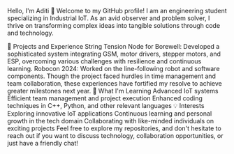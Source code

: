 Hello, I'm Aditi 👋
Welcome to my GitHub profile! I am an engineering student specializing in Industrial IoT. As an avid observer and problem solver, I thrive on transforming complex ideas into tangible solutions through code and technology.

🔧 Projects and Experience
String Tension Node for Borewell: Developed a sophisticated system integrating GSM, motor drivers, stepper motors, and ESP, overcoming various challenges with resilience and continuous learning.
Robocon 2024: Worked on the line-following robot and software components. Though the project faced hurdles in time management and team collaboration, these experiences have fortified my resolve to achieve greater milestones next year.
🌱 What I'm Learning
Advanced IoT systems
Efficient team management and project execution
Enhanced coding techniques in C++, Python, and other relevant languages
💡 Interests
Exploring innovative IoT applications
Continuous learning and personal growth in the tech domain
Collaborating with like-minded individuals on exciting projects
Feel free to explore my repositories, and don't hesitate to reach out if you want to discuss technology, collaboration opportunities, or just have a friendly chat!
